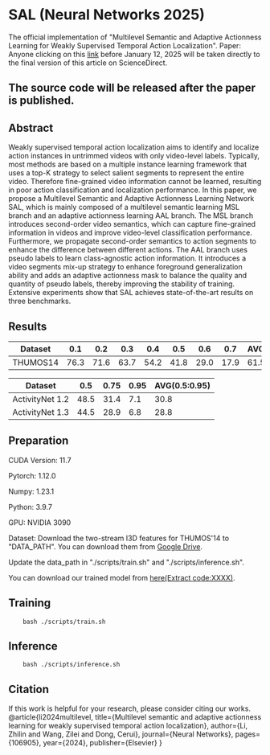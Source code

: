 # SAL (Neural Networks 2025)
The official implementation of "Multilevel Semantic and Adaptive Actionness Learning for Weakly Supervised Temporal Action Localization".
Paper: Anyone clicking on this [link](https://authors.elsevier.com/c/1k93s3BBjKrkQR) before January 12, 2025 will be taken directly to the final version of this article on ScienceDirect.

## The source code will be released after the paper is published.

## Abstract
Weakly supervised temporal action localization aims to identify and localize action instances in untrimmed videos with only video-level labels. Typically, most methods are based on a multiple instance learning framework that uses a top-K strategy to select salient segments to represent the entire video. Therefore fine-grained video information cannot be learned, resulting in poor action classification and localization performance. In this paper, we propose a Multilevel Semantic and Adaptive Actionness Learning Network SAL, which is mainly composed of a multilevel semantic learning MSL branch and an adaptive actionness learning AAL branch. The MSL branch introduces second-order video semantics, which can capture fine-grained information in videos and improve video-level classification performance. Furthermore, we propagate second-order semantics to action segments to enhance the difference between different actions. The AAL branch uses pseudo labels to learn class-agnostic action information. It introduces a video segments mix-up strategy to enhance foreground generalization ability and adds an adaptive actionness mask to balance the quality and quantity of pseudo labels, thereby improving the stability of training. Extensive experiments show that SAL achieves state-of-the-art results on three benchmarks.

## Results
|  Dataset         | 0.1 | 0.2 | 0.3 | 0.4 | 0.5 | 0.6 | 0.7| AVG(0.1:0.5) | AVG(0.1:0.7) |
| -----------      | --- | --- | ----| ----| ----| ---| -- | ---- | -----|
| THUMOS14         | 76.3| 71.6| 63.7| 54.2| 41.8| 29.0| 17.9| 61.5| 50.6|

|  Dataset         | 0.5 | 0.75 | 0.95 | AVG(0.5:0.95) |
| -----------      | --- | --- | ----| ----|
| ActivityNet 1.2  | 48.5| 31.4| 7.1 |30.8|
| ActivityNet 1.3  |44.5| 28.9| 6.8| 28.8|

## Preparation
CUDA Version: 11.7

Pytorch: 1.12.0

Numpy: 1.23.1 

Python: 3.9.7

GPU: NVIDIA 3090

Dataset: Download the two-stream I3D features for THUMOS'14 to "DATA_PATH". You can download them from [Google Drive](https://drive.google.com/file/d/1paAv3FsqHtNsDO6M78mj7J3WqVf_CgSG/view?usp=sharing).

Update the data_path in "./scripts/train.sh" and "./scripts/inference.sh".

You can download our trained model from [here(Extract code:XXXX)]().

## Training
```
    bash ./scripts/train.sh
```

## Inference
```
    bash ./scripts/inference.sh
```
## Citation
If this work is helpful for your research, please consider citing our works.
@article{li2024multilevel,
  title={Multilevel semantic and adaptive actionness learning for weakly supervised temporal action localization},
  author={Li, Zhilin and Wang, Zilei and Dong, Cerui},
  journal={Neural Networks},
  pages={106905},
  year={2024},
  publisher={Elsevier}
}
